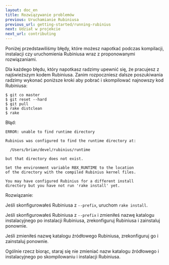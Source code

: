 ```yaml
---
layout: doc_en
title: Rozwiązywanie problemów
previous: Uruchamianie Rubiniusa
previous_url: getting-started/running-rubinius
next: Udział w projekcie
next_url: contributing
---
```


Poniżej przedstawiliśmy błędy, które możesz napotkać podczas
kompilacji, instalacji czy uruchomienia Rubiniusa wraz z proponowanymi
rozwiązaniami.

Dla każdego błędu, który napotkasz radzimy upewnić się, że pracujesz z
najświeższym kodem Rubiniusa. Zanim rozpoczniesz dalsze poszukiwania
radzimy wykonać poniższe kroki aby pobrać i skompilować najnowszy kod Rubiniusa:

    $ git co master
    $ git reset --hard
    $ git pull
    $ rake distclean
    $ rake


Błąd:

    ERROR: unable to find runtime directory

    Rubinius was configured to find the runtime directory at:

      /Users/brian/devel/rubinius/runtime

    but that directory does not exist.

    Set the environment variable RBX_RUNTIME to the location
    of the directory with the compiled Rubinius kernel files.

    You may have configured Rubinius for a different install
    directory but you have not run 'rake install' yet.

Rozwiązanie:

  Jeśli skonfigurowałeś Rubiniusa z `--prefix`, uruchom `rake install`.

  Jeśli skonfigurowałeś Rubiniusa z `--prefix` i zmieniłeś nazwę
  katalogu instalacyjnego po instalacji Rubiniusa, zrekonfiguruj
  Rubiniusa i zainstaluj ponownie.

  Jeśli zmieniłeś nazwę katalogu źródłowego Rubiniusa, zrekonfiguruj
  go i zainstaluj ponownie.

  Ogólnie rzecz biorąc, staraj się nie zmieniać nazw katalogu
  źródłowego i instalacyjnego po skompilowaniu i instalacji Rubiniusa.
